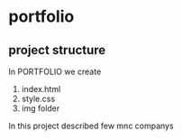 # portfolio

## project structure

In  PORTFOLIO we create
  1. index.html
  2. style.css
  3. img folder
  
In this project described few mnc companys

